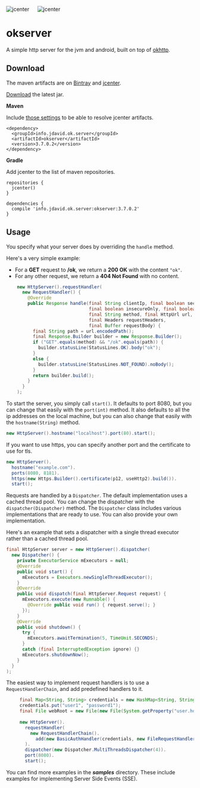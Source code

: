 ![jcenter](https://img.shields.io/badge/_jcenter_-_3.7.0.2-6688ff.png?style=flat) &#x2003; ![jcenter](https://img.shields.io/badge/_Tests_-_77/77-green.png?style=flat)
# okserver
A simple http server for the jvm and android, built on top of [okhttp](https://github.com/square/okhttp).

## Download ##

The maven artifacts are on [Bintray](https://bintray.com/programingjd/maven/info.jdavid.ok.server/view)
and [jcenter](https://bintray.com/search?query=info.jdavid.ok.server).

[Download](https://bintray.com/artifact/download/programingjd/maven/info/jdavid/ok/server/okserver/3.7.0.2/okserver-3.7.0.2.jar) the latest jar.

__Maven__

Include [those settings](https://bintray.com/repo/downloadMavenRepoSettingsFile/downloadSettings?repoPath=%2Fbintray%2Fjcenter)
 to be able to resolve jcenter artifacts.
```
<dependency>
  <groupId>info.jdavid.ok.server</groupId>
  <artifactId>okserver</artifactId>
  <version>3.7.0.2</version>
</dependency>
```
__Gradle__

Add jcenter to the list of maven repositories.
```
repositories {
  jcenter()
}
```
```
dependencies {
  compile 'info.jdavid.ok.server:okserver:3.7.0.2'
}
```

## Usage ##

You specify what your server does by overriding the `handle` method.

Here's a very simple example:
  - For a **GET** request to **/ok**, we return a **200 OK** with the content `"ok"`.
  - For any other request, we return a **404 Not Found** with no content.

```java
    new HttpServer().requestHandler(
      new RequestHandler() {
        @Override
        public Response handle(final String clientIp, final boolean secure,
                               final boolean insecureOnly, final boolean http2,
                               final String method, final HttpUrl url,
                               final Headers requestHeaders,
                               final Buffer requestBody) {
          final String path = url.encodedPath();
          final Response.Builder builder = new Response.Builder();
          if ("GET".equals(method) && "/ok".equals(path)) {
            builder.statusLine(StatusLines.OK).body("ok");
          }
          else {
            builder.statusLine(StatusLines.NOT_FOUND).noBody();
          }
          return builder.build();
        }
      }
    );
```

To start the server, you simply call `start()`. It defaults to port 8080, but you can change that easily
with the `port(int)` method. It also defaults to all the ip addresses on the local machine, but you can also
change that easily with the `hostname(String)` method.


```java
new HttpServer().hostname("localhost").port(80).start();
```

If you want to use https, you can specify another port and the certificate to use for tls.

```java
new HttpServer().
  hostname("example.com").
  ports(8080, 8181).
  https(new Https.Builder().certificate(p12, useHttp2).build()).
  start();
```

Requests are handled by a `Dispatcher`. The default implementation uses a cached thread pool.
You can change the dispatcher with the `dispatcher(Dispatcher)` method. The `Dispatcher` class includes
various implementations that are ready to use. You can also provide your own implementation.

Here's an example that sets a dispatcher with a single thread executor rather than a cached thread pool.

```java
final HttpServer server = new HttpServer().dispatcher(
  new Dispatcher() {
    private ExecutorService mExecutors = null;
    @Override
    public void start() {
      mExecutors = Executors.newSingleThreadExecutor();
    }
    @Override
    public void dispatch(final HttpServer.Request request) {
      mExecutors.execute(new Runnable() {
        @Override public void run() { request.serve(); }
      });
    }
    @Override
    public void shutdown() {
      try {
        mExecutors.awaitTermination(5, TimeUnit.SECONDS);
      }
      catch (final InterruptedException ignore) {}
      mExecutors.shutdownNow();
    }
  }
);
```

The easiest way to implement request handlers is to use a `RequestHandlerChain`, and add predefined handlers
to it.

```java
     final Map<String, String> credentials = new HashMap<String, String>();
     credentials.put("user1", "password1");
     final File webRoot = new File(new File(System.getProperty("user.home")), "www");
 
     new HttpServer().
       requestHandler(
         new RequestHandlerChain().
           add(new BasicAuthHandler(credentials, new FileRequestHandler(webRoot)))
       ).
       dispatcher(new Dispatcher.MultiThreadsDispatcher(4)).
       port(8080).
       start();
```

You can find more examples in the ***samples*** directory.
These include examples for implementing Server Side Events (SSE).